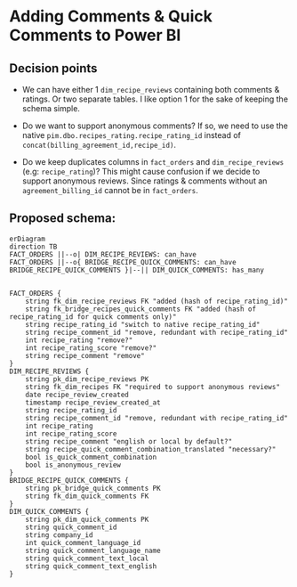 # Adding Comments & Quick Comments to Power BI

## Decision points

- We can have either 1 `dim_recipe_reviews` containing both comments & ratings. Or two separate tables. I like option 1 for the sake of keeping the schema simple.

- Do we want to support anonymous comments? If so, we need to use the native `pim.dbo.recipes_rating.recipe_rating_id` instead of `concat(billing_agreement_id,recipe_id)`. 

- Do we keep duplicates columns in `fact_orders` and `dim_recipe_reviews` (e.g: `recipe_rating`)? This might cause confusion if we decide to support anonymous reviews. Since ratings & comments without an `agreement_billing_id` cannot be in `fact_orders`.

## Proposed schema:

```mermaid
erDiagram
direction TB
FACT_ORDERS ||--o| DIM_RECIPE_REVIEWS: can_have
FACT_ORDERS ||--o{ BRIDGE_RECIPE_QUICK_COMMENTS: can_have
BRIDGE_RECIPE_QUICK_COMMENTS }|--|| DIM_QUICK_COMMENTS: has_many


FACT_ORDERS {
    string fk_dim_recipe_reviews FK "added (hash of recipe_rating_id)"
    string fk_bridge_recipes_quick_comments FK "added (hash of recipe_rating_id for quick comments only)"
    string recipe_rating_id "switch to native recipe_rating_id"
    string recipe_comment_id "remove, redundant with recipe_rating_id"
    int recipe_rating "remove?"
    int recipe_rating_score "remove?"
    string recipe_comment "remove"
}
DIM_RECIPE_REVIEWS {
    string pk_dim_recipe_reviews PK
    string fk_dim_recipes FK "required to support anonymous reviews"
    date recipe_review_created
    timestamp recipe_review_created_at
    string recipe_rating_id
    string recipe_comment_id "remove, redundant with recipe_rating_id"
    int recipe_rating
    int recipe_rating_score
    string recipe_comment "english or local by default?"
    string recipe_quick_comment_combination_translated "necessary?"
    bool is_quick_comment_combination
    bool is_anonymous_review
}
BRIDGE_RECIPE_QUICK_COMMENTS {
    string pk_bridge_quick_comments PK
    string fk_dim_quick_comments FK
}
DIM_QUICK_COMMENTS {
    string pk_dim_quick_comments PK
    string quick_comment_id 
    string company_id
    int quick_comment_language_id
    string quick_comment_language_name
    string quick_comment_text_local
    string quick_comment_text_english
}
```
